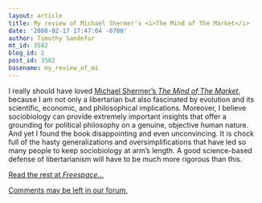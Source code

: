```yaml
---
layout: article
title: My review of Michael Shermer's <i>The Mind of The Market</i>
date: '2008-02-17 17:47:04 -0700'
author: Timothy Sandefur
mt_id: 3582
blog_id: 2
post_id: 3582
basename: my_review_of_mi
---
```

I really should have loved [Michael Shermer’s _The Mind of The Market_,](http://www.amazon.com/Mind-Market-Compassionate-Competitive-Evolutionary/dp/0805078320/ref=pd_bbs_sr_1?ie=UTF8&amp;amp;s=books&amp;amp;qid=1203290663&amp;amp;sr=8-1) because I am not only a libertarian but also fascinated by evolution and its scientific, economic, and philosophical implications. Moreover, I believe sociobiology can provide extremely important insights that offer a grounding for political philosophy on a genuine, objective human nature. And yet I found the book disappointing and even unconvincing. It is chock full of the hasty generalizations and oversimplifications that have led so many people to keep sociobiology at arm’s length. A good science-based defense of libertarianism will have to be much more rigorous than this.

[Read the rest at _Freespace..._](http://sandefur.typepad.com/freespace/2008/02/shermers-the-mi.html#more)

[Comments may be left in our forum.](http://www.antievolution.org/cgi-bin/ikonboard/ikonboard.cgi?act=ST;f=14;t=5425)
